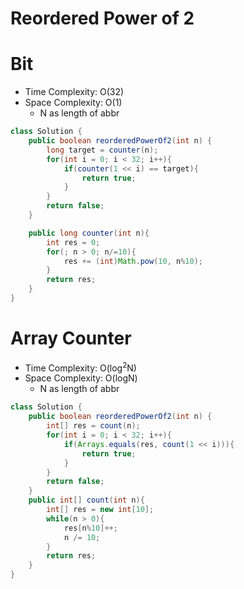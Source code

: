 # Reordered Power of 2

# Bit

- Time Complexity: O(32)
- Space Complexity: O(1)
  - N as length of abbr

```java
class Solution {
    public boolean reorderedPowerOf2(int n) {
        long target = counter(n);
        for(int i = 0; i < 32; i++){
            if(counter(1 << i) == target){
                return true;
            }
        }
        return false;
    }

    public long counter(int n){
        int res = 0;
        for(; n > 0; n/=10){
            res += (int)Math.pow(10, n%10);
        }
        return res;
    }
}
```

# Array Counter

- Time Complexity: O(log<sup>2</sup>N)
- Space Complexity: O(logN)
  - N as length of abbr

```java
class Solution {
    public boolean reorderedPowerOf2(int n) {
        int[] res = count(n);
        for(int i = 0; i < 32; i++){
            if(Arrays.equals(res, count(1 << i))){
                return true;
            }
        }
        return false;
    }
    public int[] count(int n){
        int[] res = new int[10];
        while(n > 0){
            res[n%10]++;
            n /= 10;
        }
        return res;
    }
}
```
